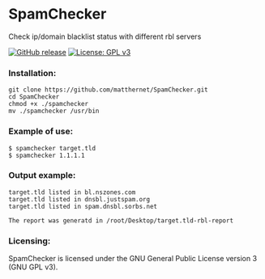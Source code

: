# SpamChecker

Check ip/domain blacklist status with different rbl servers

[![GitHub release](https://img.shields.io/github/v/release/matthernet/spamchecker)](https://github.com/matthernet/spamchecker/releases/)
[![License: GPL v3](https://img.shields.io/github/license/matthernet/SpamChecker)](https://img.shields.io/github/license/matthernet/SpamChecker)

### Installation:
    git clone https://github.com/matthernet/SpamChecker.git
    cd SpamChecker
    chmod +x ./spamchecker
    mv ./spamchecker /usr/bin

### Example of use:
    $ spamchecker target.tld
    $ spamchecker 1.1.1.1

### Output example:
    target.tld listed in bl.nszones.com
    target.tld listed in dnsbl.justspam.org
    target.tld listed in spam.dnsbl.sorbs.net
    
    The report was generatd in /root/Desktop/target.tld-rbl-report

### Licensing:
SpamChecker is licensed under the GNU General Public License version 3 (GNU GPL v3).
